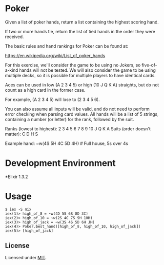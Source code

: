 # Poker

Given a list of poker hands, return a list containing the highest scoring hand.

If two or more hands tie, return the list of tied hands in the order they were received.

The basic rules and hand rankings for Poker can be found at:

https://en.wikipedia.org/wiki/List_of_poker_hands

For this exercise, we'll consider the game to be using no Jokers,
so five-of-a-kind hands will not be tested. We will also consider
the game to be using multiple decks, so it is possible for multiple
players to have identical cards.

Aces can be used in low (A 2 3 4 5) or high (10 J Q K A) straights, but do not count as
a high card in the former case.

For example, (A 2 3 4 5) will lose to (2 3 4 5 6).

You can also assume all inputs will be valid, and do not need to perform error checking
when parsing card values. All hands will be a list of 5 strings, containing a number
(or letter) for the rank, followed by the suit.

Ranks (lowest to highest): 2 3 4 5 6 7 8 9 10 J Q K A
Suits (order doesn't matter): C D H S

Example hand: ~w(4S 5H 4C 5D 4H) # Full house, 5s over 4s

# Development Environment
*Elixir 1.3.2

# Usage
```
$ iex -S mix
iex(1)> high_of_8 = ~w(4D 5S 6S 8D 3C)
iex(2)> high_of_10 = ~w(2S 4C 7S 9H 10H)
iex(3)> high_of_jack = ~w(3S 4S 5D 6H JH)
iex(4)> Poker.best_hand([high_of_8, high_of_10, high_of_jack])
iex(5)> [high_of_jack]
```

## License

Licensed under [MIT](http://edwardzhou.mit-license.org/).

